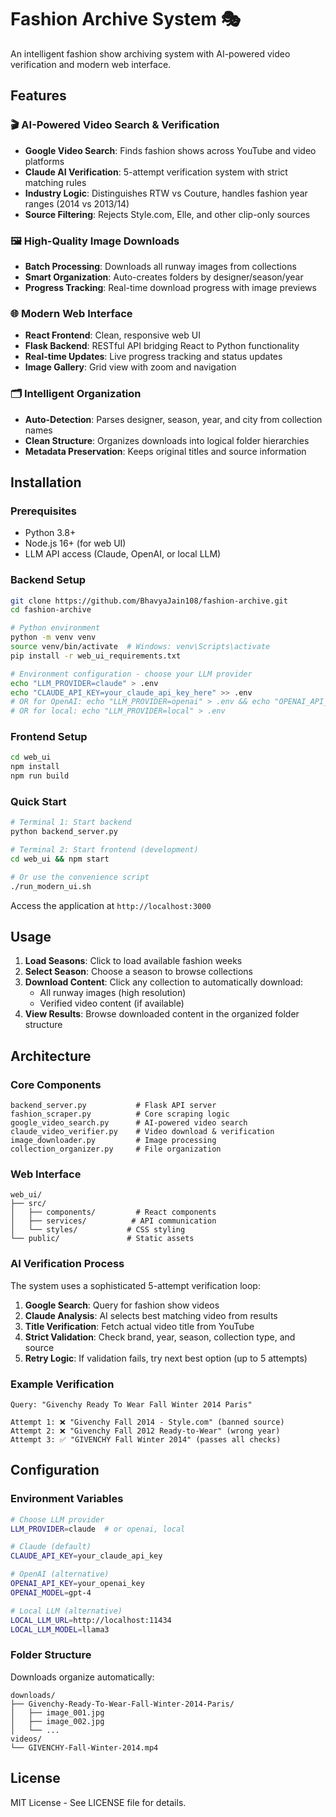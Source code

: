# Fashion Archive System 🎭

An intelligent fashion show archiving system with AI-powered video verification and modern web interface.

## Features

### 🎬 AI-Powered Video Search & Verification
- **Google Video Search**: Finds fashion shows across YouTube and video platforms
- **Claude AI Verification**: 5-attempt verification system with strict matching rules
- **Industry Logic**: Distinguishes RTW vs Couture, handles fashion year ranges (2014 vs 2013/14)
- **Source Filtering**: Rejects Style.com, Elle, and other clip-only sources

### 🖼️ High-Quality Image Downloads
- **Batch Processing**: Downloads all runway images from collections
- **Smart Organization**: Auto-creates folders by designer/season/year
- **Progress Tracking**: Real-time download progress with image previews

### 🌐 Modern Web Interface
- **React Frontend**: Clean, responsive web UI
- **Flask Backend**: RESTful API bridging React to Python functionality
- **Real-time Updates**: Live progress tracking and status updates
- **Image Gallery**: Grid view with zoom and navigation

### 🗂️ Intelligent Organization
- **Auto-Detection**: Parses designer, season, year, and city from collection names
- **Clean Structure**: Organizes downloads into logical folder hierarchies
- **Metadata Preservation**: Keeps original titles and source information

## Installation

### Prerequisites
- Python 3.8+
- Node.js 16+ (for web UI)
- LLM API access (Claude, OpenAI, or local LLM)

### Backend Setup
```bash
git clone https://github.com/BhavyaJain108/fashion-archive.git
cd fashion-archive

# Python environment
python -m venv venv
source venv/bin/activate  # Windows: venv\Scripts\activate
pip install -r web_ui_requirements.txt

# Environment configuration - choose your LLM provider
echo "LLM_PROVIDER=claude" > .env
echo "CLAUDE_API_KEY=your_claude_api_key_here" >> .env
# OR for OpenAI: echo "LLM_PROVIDER=openai" > .env && echo "OPENAI_API_KEY=your_openai_key" >> .env  
# OR for local: echo "LLM_PROVIDER=local" > .env
```

### Frontend Setup
```bash
cd web_ui
npm install
npm run build
```

### Quick Start
```bash
# Terminal 1: Start backend
python backend_server.py

# Terminal 2: Start frontend (development)
cd web_ui && npm start

# Or use the convenience script
./run_modern_ui.sh
```

Access the application at `http://localhost:3000`

## Usage

1. **Load Seasons**: Click to load available fashion weeks
2. **Select Season**: Choose a season to browse collections
3. **Download Content**: Click any collection to automatically download:
   - All runway images (high resolution)
   - Verified video content (if available)
4. **View Results**: Browse downloaded content in the organized folder structure

## Architecture

### Core Components
```
backend_server.py           # Flask API server
fashion_scraper.py          # Core scraping logic
google_video_search.py      # AI-powered video search
claude_video_verifier.py    # Video download & verification
image_downloader.py         # Image processing
collection_organizer.py     # File organization
```

### Web Interface
```
web_ui/
├── src/
│   ├── components/         # React components
│   ├── services/          # API communication
│   └── styles/           # CSS styling
└── public/               # Static assets
```

### AI Verification Process
The system uses a sophisticated 5-attempt verification loop:

1. **Google Search**: Query for fashion show videos
2. **Claude Analysis**: AI selects best matching video from results
3. **Title Verification**: Fetch actual video title from YouTube
4. **Strict Validation**: Check brand, year, season, collection type, and source
5. **Retry Logic**: If validation fails, try next best option (up to 5 attempts)

### Example Verification
```
Query: "Givenchy Ready To Wear Fall Winter 2014 Paris"

Attempt 1: ❌ "Givenchy Fall 2014 - Style.com" (banned source)
Attempt 2: ❌ "Givenchy Fall 2012 Ready-to-Wear" (wrong year) 
Attempt 3: ✅ "GIVENCHY Fall Winter 2014" (passes all checks)
```

## Configuration

### Environment Variables
```bash
# Choose LLM provider
LLM_PROVIDER=claude  # or openai, local

# Claude (default)
CLAUDE_API_KEY=your_claude_api_key

# OpenAI (alternative) 
OPENAI_API_KEY=your_openai_key
OPENAI_MODEL=gpt-4

# Local LLM (alternative)
LOCAL_LLM_URL=http://localhost:11434
LOCAL_LLM_MODEL=llama3
```

### Folder Structure
Downloads organize automatically:
```
downloads/
├── Givenchy-Ready-To-Wear-Fall-Winter-2014-Paris/
│   ├── image_001.jpg
│   ├── image_002.jpg
│   └── ...
videos/
└── GIVENCHY-Fall-Winter-2014.mp4
```

## License

MIT License - See LICENSE file for details.